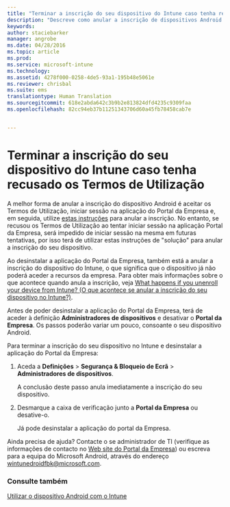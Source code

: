 ```yaml
---
title: "Terminar a inscrição do seu dispositivo do Intune caso tenha recusado os Termos de Utilização | Microsoft Intune"
description: "Descreve como anular a inscrição de dispositivos Android no Intune se tiver recusado os Termos de Utilização e não conseguir iniciar sessão na aplicação do Portal da Empresa"
keywords: 
author: staciebarker
manager: angrobe
ms.date: 04/28/2016
ms.topic: article
ms.prod: 
ms.service: microsoft-intune
ms.technology: 
ms.assetid: 4278f000-0258-4de5-93a1-195b48e5061e
ms.reviewer: chrisbal
ms.suite: ems
translationtype: Human Translation
ms.sourcegitcommit: 618e2abda642c3b9b2e813824dfd4235c9309faa
ms.openlocfilehash: 82cc94eb37b11251343706d60a45fb78458cab7e


---
```



# Terminar a inscrição do seu dispositivo do Intune caso tenha recusado os Termos de Utilização

A melhor forma de anular a inscrição do dispositivo Android é aceitar os Termos de Utilização, iniciar sessão na aplicação do Portal da Empresa e, em seguida, utilize [estas instruções](unenroll-your-device-from-intune-android.md) para anular a inscrição. No entanto, se recusou os Termos de Utilização ao tentar iniciar sessão na aplicação Portal da Empresa, será impedido de iniciar sessão na mesma em futuras tentativas, por isso terá de utilizar estas instruções de "solução" para anular a inscrição do seu dispositivo.

Ao desinstalar a aplicação do Portal da Empresa, também está a anular a inscrição do dispositivo do Intune, o que significa que o dispositivo já não poderá aceder a recursos da empresa.  Para obter mais informações sobre o que acontece quando anula a inscrição, veja [What happens if you unenroll your device from Intune? (O que acontece se anular a inscrição do seu dispositivo no Intune?)](what-happens-if-you-unenroll-your-device-from-intune-android.md).

Antes de poder desinstalar a aplicação do Portal da Empresa, terá de aceder à definição **Administradores de dispositivos** e desativar o **Portal da Empresa**. Os passos poderão variar um pouco, consoante o seu dispositivo Android.

Para terminar a inscrição do seu dispositivo no Intune e desinstalar a aplicação do Portal da Empresa:

1.  Aceda a **Definições** &gt; **Segurança &amp; Bloqueio de Ecrã** &gt; **Administradores de dispositivos**.

    A conclusão deste passo anula imediatamente a inscrição do seu dispositivo.

2.  Desmarque a caixa de verificação junto a **Portal da Empresa** ou desative-o.

    Já pode desinstalar a aplicação do portal da Empresa.

Ainda precisa de ajuda? Contacte o se administrador de TI (verifique as informações de contacto no [Web site do Portal da Empresa](http://portal.manage.microsoft.com)) ou escreva para a equipa do Microsoft Android, através do endereço wintunedroidfbk@microsoft.com.


### Consulte também
[Utilizar o dispositivo Android com o Intune](using-your-android-device-with-intune.md)



<!--HONumber=Jul16_HO4-->


